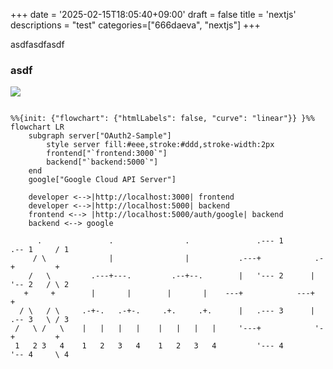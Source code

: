 +++
date = '2025-02-15T18:05:40+09:00'
draft = false
title = 'nextjs'
descriptions = "test"
categories=["666daeva", "nextjs"]
+++

asdfasdfasdf


### asdf

<img src="/blog/images/666lab.png">



```mermaid

%%{init: {"flowchart": {"htmlLabels": false, "curve": "linear"}} }%%
flowchart LR
    subgraph server["OAuth2-Sample"]
        style server fill:#eee,stroke:#ddd,stroke-width:2px
        frontend["`frontend:3000`"]
        backend["`backend:5000`"]
    end
    google["Google Cloud API Server"]

    developer <-->|http://localhost:3000| frontend
    developer <-->|http://localhost:5000| backend
    frontend <--> |http://localhost:5000/auth/google| backend
    backend <--> google
```


```goat
      .               .                .               .--- 1          .-- 1     / 1
     / \              |                |           .---+            .-+         +
    /   \         .---+---.         .--+--.        |   '--- 2      |   '-- 2   / \ 2
   +     +        |       |        |       |    ---+            ---+          +
  / \   / \     .-+-.   .-+-.     .+.     .+.      |   .--- 3      |   .-- 3   \ / 3
 /   \ /   \    |   |   |   |    |   |   |   |     '---+            '-+         +
 1   2 3   4    1   2   3   4    1   2   3   4         '--- 4          '-- 4     \ 4

```

